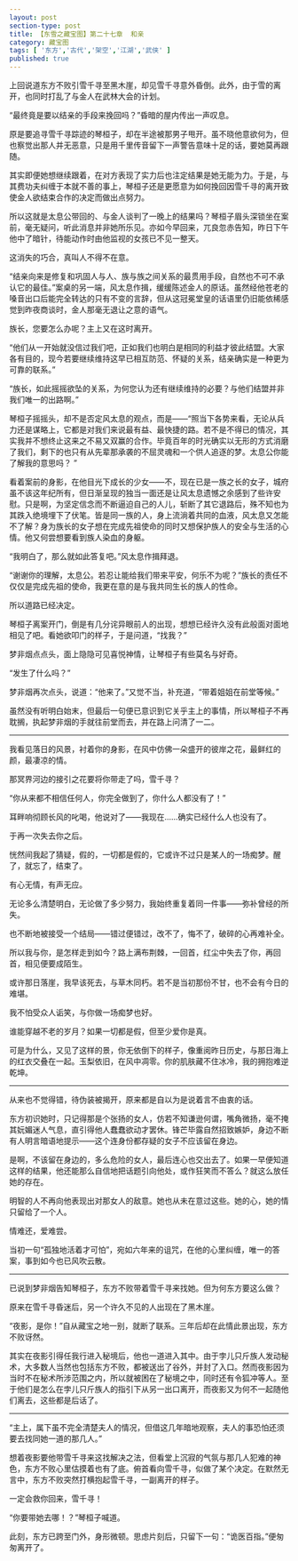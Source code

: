 ```yaml
---
layout: post
section-type: post
title: 【东雪之藏宝图】第二十七章  和亲
category: 藏宝图
tags: [ '东方','古代','架空','江湖','武侠' ]
published: true
---
```

上回说道东方不败引雪千寻至黑木崖，却见雪千寻意外昏倒。此外，由于雪的离开，也同时打乱了与金人在武林大会的计划。

“最终竟是要以结亲的手段来挽回吗？”昏暗的屋内传出一声叹息。

原是要追寻雪千寻踪迹的琴桓子，却在半途被那男子甩开。虽不晓他意欲何为，但也察觉出那人并无恶意，只是用千里传音留下一声警告意味十足的话，要她莫再跟随。

其实即便她想继续跟着，在对方表现了实力后也注定结果是她无能为力。于是，与其费功夫纠缠于本就不善的事上，琴桓子还是更愿意为如何挽回因雪千寻的离开致使金人欲结束合作的决定而做出点努力。

所以这就是太息公带回的、与金人谈判了一晚上的结果吗？琴桓子眉头深锁坐在案前，毫无疑问，听此消息并非她所乐见。亦如今早回来，兀良忽赤告知，昨日下午他中了暗针，待能动作时由他监视的女孩已不见一整天。

这消失的巧合，真叫人不得不在意。

“结亲向来是修复和巩固人与人、族与族之间关系的最贯用手段，自然也不可不承认它的最佳。”案桌的另一端，风太息作揖，缓缓陈述金人的原话。虽然经他苍老的嗓音出口后能完全转达的只有不变的言辞，但从这冠冕堂皇的话语里仍旧能依稀感觉到昨夜商谈时，金人那毫无退让之意的语气。

族长，您要怎么办呢？主上又在这时离开。

“他们从一开始就没信过我们吧，正如我们也明白是相同的利益才彼此结盟。大家各有目的，现今若要继续维持这早已相互防范、怀疑的关系，结亲确实是一种更为可靠的联系。”

“族长，如此摇摇欲坠的关系，为何您认为还有继续维持的必要？与他们结盟并非我们唯一的出路啊。”

琴桓子摇摇头，却不是否定风太息的观点，而是——“照当下各势来看，无论从兵力还是谋略上，它都是对我们来说最有益、最快捷的路。若不是不得已的情况，其实我并不想终止这来之不易又双赢的合作。毕竟百年的时光确实以无形的方式消磨了我们，剩下的也只有从先辈那承袭的不屈灵魂和一个供人追逐的梦。太息公你能了解我的意思吗？ ”

看着案前的身影，在他目光下成长的少女——不，现在已是一族之长的女子，城府虽不该这年纪所有，但日渐呈现的独当一面还是让风太息遗憾之余感到了些许安慰。只是啊，为坚定信念而不断逼迫自己的人儿，斩断了其它退路后，殊不知也为其跌入绝境埋下了伏笔。皆是同一族的人，身上流淌着共同的血液，风太息又怎能不了解？身为族长的女子想在完成先祖使命的同时又想保护族人的安全与生活的心情。他又何尝想要看到族人染血的身躯。

“我明白了，那么就如此答复吧。”风太息作揖拜退。

“谢谢你的理解，太息公。若忍让能给我们带来平安，何乐不为呢？”族长的责任不仅仅是完成先祖的使命，我更在意的是与我共同生长的族人的性命。

所以道路已经决定。

琴桓子离案开门，倒是有几分诧异眼前人的出现，想想已经许久没有此般面对面地相见了吧。看她欲叩门的样子，于是问道，“找我？”

梦非烟点点头，面上隐隐可见喜悦神情，让琴桓子有些莫名与好奇。

“发生了什么吗？”

梦非烟再次点头，说道：“他来了。”又觉不当，补充道，“带着姐姐在前堂等候。”

虽然没有听明白始末，但最后一句便已意识到它关乎主上的事情，所以琴桓子不再耽搁，执起梦非烟的手就往前堂而去，并在路上问清了一二。

***

我看见落日的风景，衬着你的身影，在风中仿佛一朵盛开的彼岸之花，最鲜红的颜，最凄凉的情。

那冥界河边的接引之花要将你带走了吗，雪千寻？

“你从来都不相信任何人，你完全做到了，你什么人都没有了！”

耳畔响彻顾长风的叱喝，他说对了——我现在……确实已经什么人也没有了。

于再一次失去你之后。
 
恍然间我起了猜疑，假的，一切都是假的，它或许不过只是某人的一场痴梦。醒了，就忘了，结束了。

有心无情，有声无应。

无论多么清楚明白，无论做了多少努力，我始终重复着同一件事——弥补曾经的所失。

也不断地被接受一个结局——错过便错过，改不了，悔不了，破碎的心再难补全。

所以我与你，是怎样走到如今？路上满布荆棘，一回首，红尘中失去了你，再回首，相见便要成陌生。

或许那日落崖，我早该死去，与草木同朽。若不是当初那份不甘，也不会有今日的难堪。 

我不怕受众人诟笑，与你做一场痴梦也好。

谁能穿越不老的岁月？如果一切都是假，但至少爱你是真。

可是为什么，又见了这样的景，你无依倒下的样子，像重阅昨日历史，与那日海上的红衣交叠在一起。玉梨依旧，在风中凋零。你的肌肤藏不住冰冷，我的拥抱难逆乾坤。

***

从来也不觉得错，待伪装被揭开，原来都是自以为是说着言不由衷的话。

东方初识她时，只记得那是个张扬的女人，仿若不知谦逊何谓，嘴角微扬，毫不掩其妧媚迷人气息，直引得他人蠢蠢欲动才罢休。锋芒毕露自然招致嫉妒，身边不断有人明言暗语地提示——这个连身份都存疑的女子不应该留在身边。

是啊，不该留在身边的，多么危险的女人，最后连心也交出去了。如果一早便知道这样的结果，他还能那么自信地把话题引向他处，或作狂笑而不答么？就这么放任她的存在。

明智的人不再向他表现出对那女人的敌意。她也从未在意过这些。她的心，她的情只留给了一个人。

情难还，爱难尝。

当初一句“孤独地活着才可怕”，宛如六年来的诅咒，在他的心里纠缠，唯一的答案，事到如今也已风吹云散。

***
已说到梦非烟告知琴桓子，东方不败带着雪千寻来找她。但为何东方要这么做？

原来在雪千寻昏迷后，另一个许久不见的人出现在了黑木崖。

“夜影，是你！”自从藏宝之地一别，就断了联系。三年后却在此情此景出现，东方不败讶然。

其实在夜影引得任我行进入秘境后，他也一道进入其中。由于孛儿只斤族人发动秘术，大多数人当然也包括东方不败，都被送出了谷外，并封了入口。然而夜影因为当时不在秘术所涉范围之内，所以就被困在了秘境之中，同时还有令狐冲等人。至于他们是怎么在孛儿只斤族人的指引下从另一出口离开，而夜影又为何不一起随他们离去，这些都是后话了。

***
“主上，属下虽不完全清楚夫人的情况，但借这几年暗地观察，夫人的事恐怕还须要去找同她一道的那几人。”

想着夜影要他带雪千寻来这找解决之法，但看堂上沉寂的气氛与那几人犯难的神色，东方不败心里估摸着也有了底。俯首看向雪千寻，似做了某个决定。在默然无言中，东方不败突然打横抱起雪千寻，一副离开的样子。

一定会救你回来，雪千寻！

“你要带她去哪！？”琴桓子喊道。

此刻，东方已跨至门外，身形微顿。思虑片刻后，只留下一句：“诡医百指。”便匆匆离开了。

